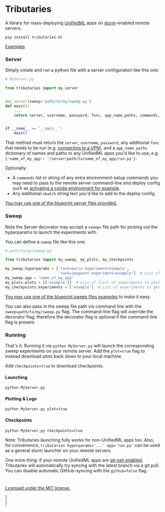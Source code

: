 # Tributaries 

A library for mass-deploying [UnifiedML](https://www.github.com/agi-init/UnifiedML) apps on [slurm](https://en.wikipedia.org/wiki/Slurm_Workload_Manager)-enabled remote servers.

```console
pip install tributaries-ml
```

[Examples](Examples)

### Server

Simply create and run a python file with a server configuration like this one:

```python
# MyServer.py

from tributaries import my_server


@my_server(sweep='path/to/my/sweep.py')
def main():
    ...
    return server, username, password, func, app_name_paths, commands, sbatch


if __name__ == '__main__':
    main()
```

That method must return the ```server```, ```username```, ```password```, any additional ```func``` that needs to be run (e.g. [connecting to a VPN](VPN.py)), and a ```app_name_paths``` dictionary of names and paths to any UnifiedML apps you'd like to use, *e.g.* ```{'name_of_my_app': '/server/path/to/name_of_my_app/run.py'}```.

Optionally:
- A ```commands``` list or string of any extra environment-setup commands you may need to pass to the remote server command-line and deploy config such as [activating a conda environment for example](Examples/Servers/XuLab.py#L9).
- Any additional ```sbatch``` string text you'd like to add to the deploy config.

[You may use one of the blueprint server files provided.](Examples/Servers)

### Sweep

Note the Server decorator may accept a ```sweep=``` file path for picking out the hyperparams to launch the experiments with.

You can define a ```sweep``` file like this one:

```python
# path/to/my/sweep.py

from tributaries import my_sweep, my_plots, my_checkpoints

my_sweep.hyperparams = ['task=mario experiment=example', 
                        'task=imagenet experiment=example']  # List of hyperparams
my_sweep.app = 'name_of_my_app'
my_plots.plots = [['example']]  # List of lists of experiments to plot together  & get logs for
my_checkpoints.experiments = ['example']  # List of experiments to get checkpoints for
```

[You may use one of the blueprint sweep files examples](Examples/Sweeps) to make it easy.

You can also pass in the sweep file path via command line with the ```sweep=path/to/my/sweep.py``` flag. The command-line flag will override the decorator flag; therefore the decorator flag is optional if the command-line flag is present.

### Running

That's it. Running it via ```python MyServer.py``` will launch the corresponding sweep experiments on your remote server. Add the ```plot=true``` flag to instead download plots back down to your local machine.

Add ```checkpoints=true``` to download checkpoints.

#### Launching

```console
python MyServer.py
```

#### Plotting & Logs

```console
python MyServer.py plot=true
```

#### Checkpoints

```console
python MyServer.py checkpoints=true
```

[//]: # (Note: these hyperparams are already fully part of [UnifiedML]&#40;github.com/agi-init/UnifiedML&#41;, together with the ```my_server=``` server-path flag for pointing to a server file, *e.g.*, ```ML my_server=MyServer.main``` can launch and plot the above directly from [UnifiedML]&#40;github.com/agi-init/UnifiedML&#41;! )

Note: Tributaries launching fully works for non-UnifiedML apps too. Also, for convenience, ```tributaries hyperparams='...' app='run.py'``` can be used as a general slurm launcher on your remote servers.

One more thing: if your remote UnifiedML apps are [git-ssh enabled](https://docs.github.com/en/authentication/connecting-to-github-with-ssh), Tributaries will automatically try syncing with the latest branch via a git pull. You can disable automatic GitHub-syncing with the ```github=false``` flag. 

#

[Licensed under the MIT license.](MIT_LICENSE)

<img width="10%" alt="tributaries-logo" src="https://github.com/AGI-init/Assets/assets/92597756/7e7bb054-f265-4f53-a4f2-d3af52f1d890">